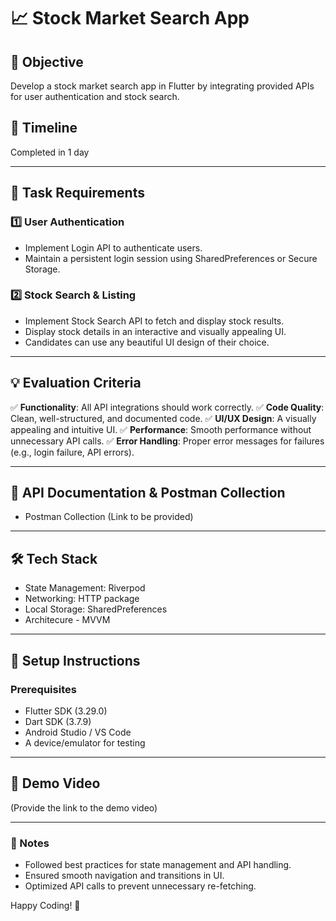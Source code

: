 # 📈 Stock Market Search App

## 🚀 Objective
Develop a stock market search app in Flutter by integrating provided APIs for user authentication and stock search.

## 📅 Timeline
Completed in 1 day 

---

## 📌 Task Requirements

### 1️⃣ User Authentication
- Implement Login API to authenticate users.
- Maintain a persistent login session using SharedPreferences or Secure Storage.

### 2️⃣ Stock Search & Listing
- Implement Stock Search API to fetch and display stock results.
- Display stock details in an interactive and visually appealing UI.
- Candidates can use any beautiful UI design of their choice.

---

## 💡 Evaluation Criteria

✅ **Functionality**: All API integrations should work correctly.
✅ **Code Quality**: Clean, well-structured, and documented code.
✅ **UI/UX Design**: A visually appealing and intuitive UI.
✅ **Performance**: Smooth performance without unnecessary API calls.
✅ **Error Handling**: Proper error messages for failures (e.g., login failure, API errors).

---

## 🔗 API Documentation & Postman Collection

- Postman Collection (Link to be provided)

---

## 🛠 Tech Stack

- State Management: Riverpod
- Networking: HTTP package
- Local Storage: SharedPreferences
- Architecure - MVVM

---

## 🚀 Setup Instructions

### Prerequisites
- Flutter SDK (3.29.0)
- Dart SDK (3.7.9)
- Android Studio / VS Code
- A device/emulator for testing

---

## 🎥 Demo Video
(Provide the link to the demo video)

---

### 📝 Notes
- Followed best practices for state management and API handling.
- Ensured smooth navigation and transitions in UI.
- Optimized API calls to prevent unnecessary re-fetching.

Happy Coding! 🚀

